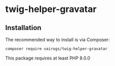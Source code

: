 # twig-helper-gravatar

Installation
------------

The recommended way to install is via Composer:

```
composer require vairogs/twig-helper-gravatar
```

This package requires at least PHP 8.0.0
